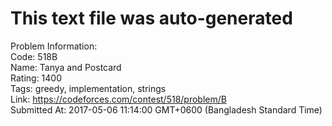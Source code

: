# This text file was auto-generated  
  
Problem Information:  
Code: 518B  
Name: Tanya and Postcard  
Rating: 1400  
Tags: greedy, implementation, strings  
Link: https://codeforces.com/contest/518/problem/B  
Submitted At: 2017-05-06 11:14:00 GMT+0600 (Bangladesh Standard Time)  
